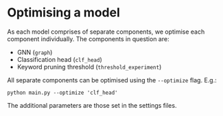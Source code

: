 # Optimising a model

As each model comprises of separate components, we optimise each component individually. The components in question are:

- GNN (`graph`)
- Classification head (`clf_head`)
- Keyword pruning threshold (`threshold_experiment`)

All separate components can be optimised using the `--optimize` flag. E.g.:

```commandline
python main.py --optimize 'clf_head'
```

The additional parameters are those set in the settings files.


